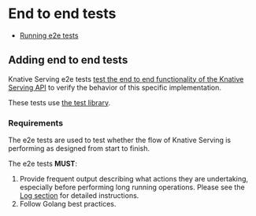 # End to end tests

- [Running e2e tests](../README.md#running-e2e-tests)

## Adding end to end tests

Knative Serving e2e tests
[test the end to end functionality of the Knative Serving API](#requirements) to
verify the behavior of this specific implementation.

These tests use [the test library](../adding_tests.md#test-library).

### Requirements

The e2e tests are used to test whether the flow of Knative Serving is performing
as designed from start to finish.

The e2e tests **MUST**:

1. Provide frequent output describing what actions they are undertaking,
   especially before performing long running operations. Please see the
   [Log section](../adding_tests.md#output-log) for detailed instructions.
2. Follow Golang best practices.
